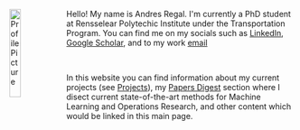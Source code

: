 
<img 
src="https://media-exp1.licdn.com/dms/image/C4E03AQElh-ITTP7PmA/profile-displayphoto-shrink_800_800/0/1611160098742?e=1660176000&v=beta&t=KVZUysNwg7cSsFHIFmXRPcrJtGea0DOTvjG-prWUM6I"
alt="Profile Picture"
style="float: left; width: 20%"/>

Hello! My name is Andres Regal. I'm currently a PhD student at Rensselear Polytechic Institute under the Transportation Program.
You can find me on my socials such as [LinkedIn](https://www.linkedin.com/in/andrés-regal/), [Google Scholar](https://scholar.google.com/citations?user=G0rlo2gAAAAJ&hl=es), and to my work [email](regala@rpi.edu)

<br/>

In this website you can find information about my current projects (see [Projects](./projects/index.md)), my [Papers Digest](./papers_digest/index.md) section where I disect current state-of-the-art methods for Machine Learning and Operations Research, and other content which would be linked in this main page.

<br/>
<br/>
